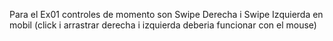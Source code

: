 Para el Ex01 controles de momento son Swipe Derecha i Swipe Izquierda en mobil (click i arrastrar derecha i izquierda deberia funcionar con el mouse)
